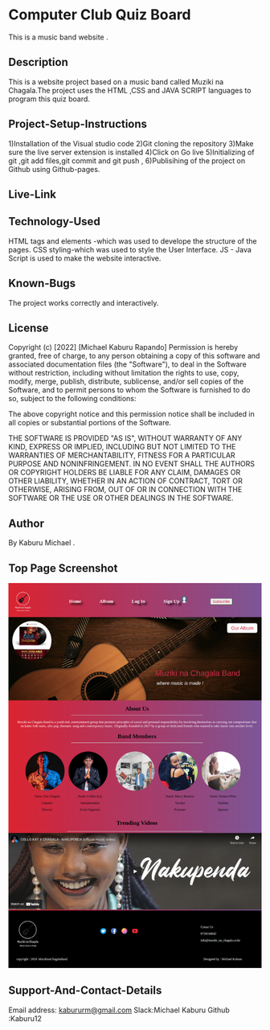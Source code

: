# Computer Club Quiz Board
This is a music band website .

## Description
This is a website project based on a music band called Muziki na Chagala.The project uses the HTML ,CSS and JAVA SCRIPT languages to program this quiz board.

## Project-Setup-Instructions
1)Installation of the Visual studio code 
2)Git cloning the repository 
3)Make sure the live server extension is installed 
4)Click on Go live 
5)Initializing of git ,git add files,git commit and git push ,
6)Publisihing of the project on Github using Github-pages.

## Live-Link


## Technology-Used
HTML tags and elements -which was used to develope the structure of the pages. 
CSS styling-which was used to style the User Interface.
JS - Java Script is used to make the website interactive.

## Known-Bugs
The project works correctly and interactively.

## License
Copyright (c) [2022] [Michael Kaburu Rapando] Permission is hereby granted, free of charge, to any person obtaining a copy of this software and associated documentation files (the "Software"), to deal in the Software without restriction, including without limitation the rights to use, copy, modify, merge, publish, distribute, sublicense, and/or sell copies of the Software, and to permit persons to whom the Software is furnished to do so, subject to the following conditions:

The above copyright notice and this permission notice shall be included in all copies or substantial portions of the Software.

THE SOFTWARE IS PROVIDED "AS IS", WITHOUT WARRANTY OF ANY KIND, EXPRESS OR IMPLIED, INCLUDING BUT NOT LIMITED TO THE WARRANTIES OF MERCHANTABILITY, FITNESS FOR A PARTICULAR PURPOSE AND NONINFRINGEMENT. IN NO EVENT SHALL THE AUTHORS OR COPYRIGHT HOLDERS BE LIABLE FOR ANY CLAIM, DAMAGES OR OTHER LIABILITY, WHETHER IN AN ACTION OF CONTRACT, TORT OR OTHERWISE, ARISING FROM, OUT OF OR IN CONNECTION WITH THE SOFTWARE OR THE USE OR OTHER DEALINGS IN THE SOFTWARE.

## Author
By Kaburu Michael .

## Top Page Screenshot
![image](./assets/images/Muziki%20na%20Chagala%20top%20page.png)

## Support-And-Contact-Details
Email address: kabururm@gmail.com Slack:Michael Kaburu
Github :Kaburu12
